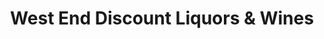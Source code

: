 ---
title: "West End Discount Liquors & Wines"
url: /nashville/west-end-discount-liquors-und-wines/
shop: Spirituosen
---